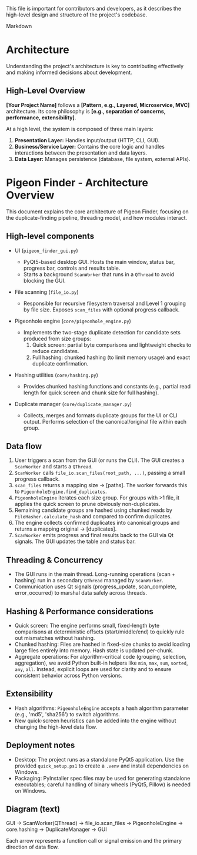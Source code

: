 This file is important for contributors and developers, as it describes the high-level design and structure of the project's codebase.

Markdown

# Architecture

Understanding the project's architecture is key to contributing effectively and making informed decisions about development.

## High-Level Overview

**[Your Project Name]** follows a **[Pattern, e.g., Layered, Microservice, MVC]** architecture. Its core philosophy is **[e.g., separation of concerns, performance, extensibility]**.

At a high level, the system is composed of three main layers:

1.  **Presentation Layer:** Handles input/output (HTTP, CLI, GUI).
2.  **Business/Service Layer:** Contains the core logic and handles interactions between the presentation and data layers.
3.  **Data Layer:** Manages persistence (database, file system, external APIs).

# Pigeon Finder - Architecture Overview

This document explains the core architecture of Pigeon Finder, focusing on the duplicate-finding pipeline, threading model, and how modules interact.

## High-level components

- UI (`pigeon_finder_gui.py`)
	- PyQt5-based desktop GUI. Hosts the main window, status bar, progress bar, controls and results table.
	- Starts a background `ScanWorker` that runs in a `QThread` to avoid blocking the GUI.

- File scanning (`file_io.py`)
	- Responsible for recursive filesystem traversal and Level 1 grouping by file size. Exposes `scan_files` with optional progress callback.

- Pigeonhole engine (`core/pigeonhole_engine.py`)
	- Implements the two-stage duplicate detection for candidate sets produced from size groups:
		1. Quick screen: partial byte comparisons and lightweight checks to reduce candidates.
		2. Full hashing: chunked hashing (to limit memory usage) and exact duplicate confirmation.

- Hashing utilities (`core/hashing.py`)
	- Provides chunked hashing functions and constants (e.g., partial read length for quick screen and chunk size for full hashing).

- Duplicate manager (`core/duplicate_manager.py`)
	- Collects, merges and formats duplicate groups for the UI or CLI output. Performs selection of the canonical/original file within each group.

## Data flow

1. User triggers a scan from the GUI (or runs the CLI). The GUI creates a `ScanWorker` and starts a `QThread`.
2. `ScanWorker` calls `file_io.scan_files(root_path, ...)`, passing a small progress callback.
3. `scan_files` returns a mapping size -> [paths]. The worker forwards this to `PigeonholeEngine.find_duplicates`.
4. `PigeonholeEngine` iterates each size group. For groups with >1 file, it applies the quick screen to prune obviously non-duplicates.
5. Remaining candidate groups are hashed using chunked reads by `FileHasher.calculate_hash` and compared to confirm duplicates.
6. The engine collects confirmed duplicates into canonical groups and returns a mapping original -> [duplicates].
7. `ScanWorker` emits progress and final results back to the GUI via Qt signals. The GUI updates the table and status bar.

## Threading & Concurrency

- The GUI runs in the main thread. Long-running operations (scan + hashing) run in a secondary `QThread` managed by `ScanWorker`.
- Communication uses Qt signals (progress_update, scan_complete, error_occurred) to marshal data safely across threads.

## Hashing & Performance considerations

- Quick screen: The engine performs small, fixed-length byte comparisons at deterministic offsets (start/middle/end) to quickly rule out mismatches without hashing.
- Chunked hashing: Files are hashed in fixed-size chunks to avoid loading large files entirely into memory. Hash state is updated per-chunk.
- Aggregate operations: For algorithm-critical code (grouping, selection, aggregation), we avoid Python built-in helpers like `min`, `max`, `sum`, `sorted`, `any`, `all`. Instead, explicit loops are used for clarity and to ensure consistent behavior across Python versions.

## Extensibility

- Hash algorithms: `PigeonholeEngine` accepts a hash algorithm parameter (e.g., 'md5', 'sha256') to switch algorithms.
- New quick-screen heuristics can be added into the engine without changing the high-level data flow.

## Deployment notes

- Desktop: The project runs as a standalone PyQt5 application. Use the provided `quick_setup.ps1` to create a `.venv` and install dependencies on Windows.
- Packaging: PyInstaller spec files may be used for generating standalone executables; careful handling of binary wheels (PyQt5, Pillow) is needed on Windows.

## Diagram (text)

GUI -> ScanWorker(QThread) -> file_io.scan_files -> PigeonholeEngine -> core.hashing -> DuplicateManager -> GUI

Each arrow represents a function call or signal emission and the primary direction of data flow.






